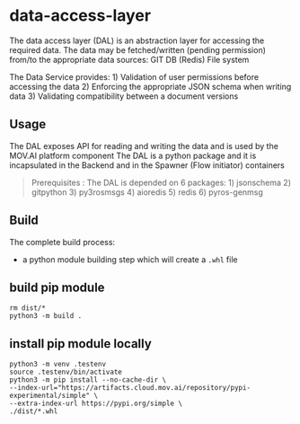 # data-access-layer
The data access layer (DAL) is an abstraction layer for accessing the required data. 
The data may be fetched/written (pending permission) from/to the appropriate data sources:
    GIT
    DB (Redis)
    File system 
    
The Data Service provides:
    1) Validation of user permissions before accessing the data
    2) Enforcing the appropriate JSON schema when writing data
    3) Validating compatibility between a document versions

## Usage
The DAL exposes API for reading and writing the data and is used by the MOV.AI platform component
The DAL is a python package and it is incapsulated in the Backend and in the Spawner (Flow initiator) containers

> Prerequisites : The DAL is depended on 6 packages:
    1) jsonschema
    2) gitpython
    3) py3rosmsgs
    4) aioredis
    5) redis
    6) pyros-genmsg


## Build

The complete build process:
- a python module building step which will create a `.whl` file


## build pip module

    rm dist/*
    python3 -m build .

## install pip module locally

    python3 -m venv .testenv
    source .testenv/bin/activate
    python3 -m pip install --no-cache-dir \
    --index-url="https://artifacts.cloud.mov.ai/repository/pypi-experimental/simple" \
    --extra-index-url https://pypi.org/simple \
    ./dist/*.whl
